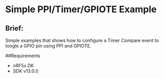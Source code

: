 # Simple PPI/Timer/GPIOTE Example

## Brief:

Simple examples that shows how to configure a Timer Compare event to toogle a GPIO pin using PPI and GPIOTE.


##Requirements
- nRF5x DK
- SDK v13.0.0

